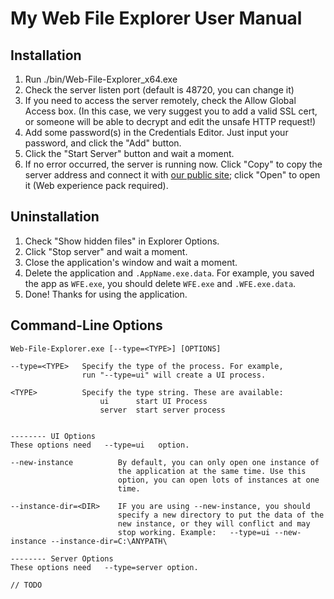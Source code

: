 # My Web File Explorer User Manual

## Installation
1. Run ./bin/Web-File-Explorer_x64.exe
2. Check the server listen port (default is 48720, you can change it)
3. If you need to access the server remotely, check the Allow Global Access box. (In this case, we very suggest you to add a valid SSL cert, or someone will be able to decrypt and edit the unsafe HTTP request!)
4. Add some password(s) in the Credentials Editor. Just input your password, and click the "Add" button.
5. Click the "Start Server" button and wait a moment.
6. If no error occurred, the server is running now. Click "Copy" to copy the server address and connect it with [our public site](https://shc0743.github.io/Web-File-Explorer/); click "Open" to open it (Web experience pack required).

## Uninstallation
1. Check "Show hidden files" in Explorer Options.
2. Click "Stop server" and wait a moment.
3. Close the application's window and wait a moment.
4. Delete the application and `.AppName.exe.data`. For example, you saved the app as `WFE.exe`, you should delete `WFE.exe` and `.WFE.exe.data`.
5. Done! Thanks for using the application.

## Command-Line Options
```
Web-File-Explorer.exe [--type=<TYPE>] [OPTIONS]

--type=<TYPE>   Specify the type of the process. For example,
                run "--type=ui" will create a UI process.

<TYPE>          Specify the type string. These are available:
                    ui      start UI Process
                    server  start server process


-------- UI Options
These options need   --type=ui   option.

--new-instance          By default, you can only open one instance of 
                        the application at the same time. Use this
                        option, you can open lots of instances at one
                        time.

--instance-dir=<DIR>    IF you are using --new-instance, you should
                        specify a new directory to put the data of the 
                        new instance, or they will conflict and may 
                        stop working. Example:   --type=ui --new-instance --instance-dir=C:\ANYPATH\

-------- Server Options
These options need   --type=server option.

// TODO

```
